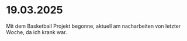 # 19.03.2025

Mit dem Basketball Projekt begonne, aktuell am nacharbeiten von letzter Woche, da ich krank war.